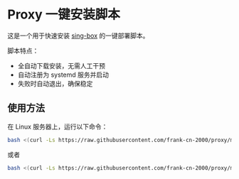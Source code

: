 # Proxy 一键安装脚本

这是一个用于快速安装 [sing-box](https://github.com/SagerNet/sing-box) 的一键部署脚本。

脚本特点：
- 全自动下载安装，无需人工干预
- 自动注册为 systemd 服务并启动
- 失败时自动退出，确保稳定

## 使用方法

在 Linux 服务器上，运行以下命令：

```bash
bash <(curl -Ls https://raw.githubusercontent.com/frank-cn-2000/proxy/main/install.sh)
```

或者

```bash
bash <(curl -Ls https://raw.githubusercontent.com/frank-cn-2000/proxy/main/proxy_install.sh)
```
